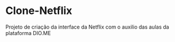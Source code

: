 # Clone-Netflix

Projeto de criação da interface da Netflix com o auxilio das aulas da plataforma DIO.ME

